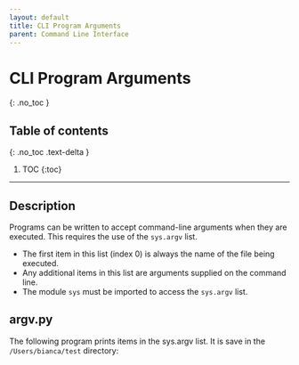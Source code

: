 ```yaml
---
layout: default
title: CLI Program Arguments
parent: Command Line Interface
---
```


# CLI Program Arguments
{: .no_toc }
## Table of contents
{: .no_toc .text-delta }

1. TOC
{:toc}

---

## Description
Programs can be written to accept command-line arguments when they are executed. This requires the use of the `sys.argv` list. 
- The first item in this list (index 0) is always the name of the file being executed. 
- Any additional items in this list are arguments supplied on the command line.
- The module `sys` must be imported to access the `sys.argv` list.

## argv.py
The following program prints items in the sys.argv list. It is save in the `/Users/bianca/test` directory:


